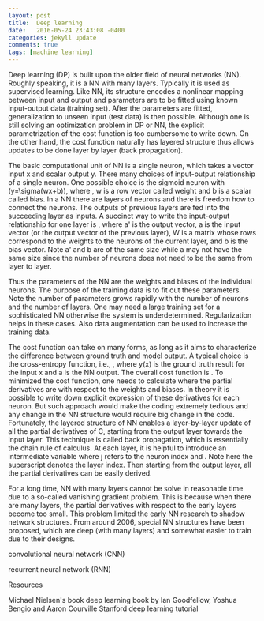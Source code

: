 ```yaml
---
layout: post
title:  Deep learning
date:   2016-05-24 23:43:08 -0400
categories: jekyll update
comments: true
tags: [machine learning]
---
```


Deep learning (DP) is built upon the older field of neural networks (NN). Roughly speaking, it is a NN with many layers. Typically it is used as supervised learning. Like NN, its structure encodes a nonlinear mapping between input and output and parameters are to be fitted using known input-output data (training set). After the parameters are fitted, generalization to unseen input (test data) is then possible. Although one is still solving an optimization problem in DP or NN, the explicit parametrization of the cost function is too cumbersome to write down. On the other hand, the cost function naturally has layered structure thus allows updates to be done layer by layer (back propagation).

The basic computational unit of NN is a single neuron, which takes a vector input x and scalar output y. There many choices of input-output relationship of a single neuron. One possible choice is the sigmoid neuron with \(y=\sigma(wx+b)\), where , w is a row vector called weight and b is a scalar called bias. In a NN there are layers of neurons and there is freedom how to connect the neurons. The outputs of previous layers are fed into the succeeding layer as inputs. A succinct way to write the input-output relationship for one layer is  , where a' is the output vector, a is the input vector (or the output vector of the previous layer), W is a matrix whose rows correspond to the weights to the neurons of the current layer, and b is the bias vector. Note a' and b are of the same size while a may not have the same size since the number of neurons does not need to be the same from layer to layer.

Thus the parameters of the NN are the weights and biases of the individual neurons. The purpose of the training data is to fit out these parameters. Note the number of parameters grows rapidly with the number of neurons and the number of layers. One may need a large training set for a sophisticated NN otherwise the system is underdetermined. Regularization helps in these cases. Also data augmentation can be used to increase the training data.

The cost function can take on many forms, as long as it aims to characterize the difference between ground truth and model output. A typical choice is the cross-entropy function, i.e., , where y(x) is the ground truth result for the input x and a is the NN output. The overall cost function is . To minimized the cost function, one needs to calculate  where the partial derivatives are with respect to the weights and biases. In theory it is possible to write down explicit expression of these derivatives for each neuron. But such approach would make the coding extremely tedious and any change in the NN structure would require big change in the code. Fortunately, the layered structure of NN enables a layer-by-layer update of all the partial derivatives of C, starting from the output layer towards the input layer. This technique is called back propagation, which is essentially the chain rule of calculus. At each layer, it is helpful to introduce an intermediate variable  where j refers to the neuron index and . Note here the superscript denotes the layer index. Then starting from the output layer, all the partial derivatives can be easily derived.

For a long time, NN with many layers cannot be solve in reasonable time due to a so-called vanishing gradient problem. This is because when there are many layers, the partial derivatives with respect to the early layers become too small. This problem limited the early NN research to shadow network structures. From around 2006, special NN structures have been proposed, which are deep (with many layers) and somewhat easier to train due to their designs.

convolutional neural network (CNN)

recurrent neural network (RNN)

Resources

Michael Nielsen's book
deep learning book by Ian Goodfellow, Yoshua Bengio and Aaron Courville
Stanford deep learning tutorial
